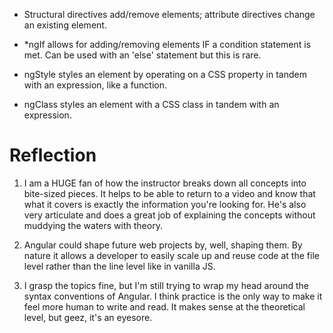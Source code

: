 - Structural directives add/remove elements; attribute directives change an existing element.

- *ngIf allows for adding/removing elements IF a condition statement is met. Can be used with an 'else' statement but this is rare.
- ngStyle styles an element by operating on a CSS property in tandem with an expression, like a function.
- ngClass styles an element with a CSS class in tandem with an expression.

# Reflection

1. I am a HUGE fan of how the instructor breaks down all concepts into bite-sized pieces. It helps to be able to return to a video and know that what it covers is exactly the information you're looking for. He's also very articulate and does a great job of explaining the concepts without muddying the waters with theory.

2. Angular could shape future web projects by, well, shaping them. By nature it allows a developer to easily scale up and reuse code at the file level rather than the line level like in vanilla JS.

3. I grasp the topics fine, but I'm still trying to wrap my head around the syntax conventions of Angular. I think practice is the only way to make it feel more human to write and read. It makes sense at the theoretical level, but geez, it's an eyesore.